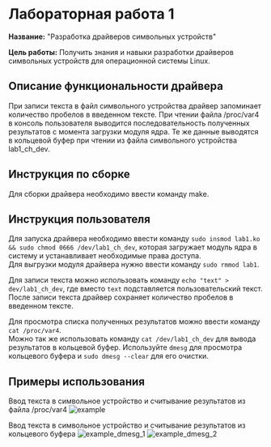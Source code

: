 # Лабораторная работа 1

**Название:** "Разработка драйверов символьных устройств"

**Цель работы:** Получить знания и навыки разработки драйверов символьных устройств для операционной системы Linux.

## Описание функциональности драйвера
При записи текста в файл символьного устройства драйвер запоминает количество пробелов в введенном тексте. При чтении файла /proc/var4 в консоль пользователя выводится последовательность полученных результатов с момента загрузки модуля ядра. Те же данные выводятся в кольцевой буфер при чтении из файла символьного устройства lab1_ch_dev.


## Инструкция по сборке

Для сборки драйвера необходимо ввести команду make.


## Инструкция пользователя

Для запуска драйвера необходимо ввести команду `sudo insmod lab1.ko && sudo chmod 0666 /dev/lab1_ch_dev`, которая загружает модуль ядра в систему и устанавливает необходимые права доступа.  
Для выгрузки модуля драйвера нужно ввести команду `sudo rmmod lab1`.

Для записи текста можно использовать команду `echo "text" > dev/lab1_ch_dev`, где вместо `text` подставляется пользовательский текст. После записи текста драйвер сохраняет количество пробелов в введенном тексте.

Для просмотра списка полученных результатов можно ввести команду `cat /proc/var4`.  
Можно так же использовать команду `cat /dev/lab1_ch_dev` для вывода результатов в кольцевой буфер. Используйте `dmesg` для просмотра кольцевого буфера и `sudo dmesg --clear` для его очистки.


## Примеры использования
Ввод текста в символьное устройство и считывание результатов из файла /proc/var4
![example](https://i.imgur.com/OZC73TP.jpg)

Ввод текста в символьное устройство и считывание результатов из кольцевого буфера
![example_dmesg_1](https://i.imgur.com/7lR8CrU.png)
![example_dmesg_2](https://i.imgur.com/3Tnjn1K.png)

